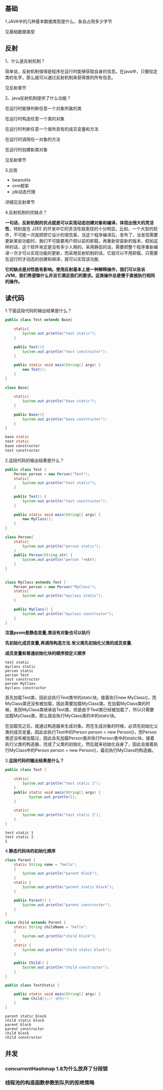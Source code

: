 ## 基础

1.JAVA中的几种基本数据类型是什么，各自占用多少字节

见基础数据类型





## 反射

1、什么是反射机制？

简单说，反射机制值得是程序在运行时能够获取自身的信息。在java中，只要给定类的名字，那么就可以通过反射机制来获得类的所有信息。

见反射章节



2、java反射机制提供了什么功能？

在运行时能够判断任意一个对象所属的类

在运行时构造任意一个类的对象

在运行时判断任意一个类所具有的成员变量和方法

在运行时调用任一对象的方法

在运行时创建新类对象

见反射章节

3.应用

- beanutils
- orm框架
- jdk动态代理

详细见反射章节



4.反射机制的优缺点？

**一句话，反射机制的优点就是可以实现动态创建对象和编译，体现出很大的灵活性**，特别是在 J2EE 的开发中它的灵活性就表现的十分明显。比如，一个大型的软件，不可能一次就把把它设计的很完美，当这个程序编译后，发布了，当发现需要更新某些功能时，我们不可能要用户把以前的卸载，再重新安装新的版本，假如这样的话，这个软件肯定是没有多少人用的。采用静态的话，需要把整个程序重新编译一次才可以实现功能的更新，而采用反射机制的话，它就可以不用卸载，只需要在运行时才动态的创建和绵译，就可以实现该功能.

**它的缺点是对性能有影响。使用反射基本上是一种解释操作，我们可以告诉 JVM，我们希望做什么井且它满足我们的要求。这类操作总是慢于直接执行相同的操作。**



## 读代码

1.下面这段代码的输出结果是什么？

```java
public class Test extends Base{ 
  
    static{ 
        System.out.println("test static"); 
    } 
      
    public Test(){ 
        System.out.println("test constructor"); 
    } 
      
    public static void main(String[] args) { 
        new Test(); 
    } 
} 
  
class Base{ 
      
    static{ 
        System.out.println("base static"); 
    } 
      
    public Base(){ 
        System.out.println("base constructor"); 
    } 
}
```

```java
base static
test static
base constructor
test constructor
```



2.这段代码的输出结果是什么？

```java
public class Test { 
    Person person = new Person("Test"); 
    static{ 
        System.out.println("test static"); 
    } 
      
    public Test() { 
        System.out.println("test constructor"); 
    } 
      
    public static void main(String[] args) { 
        new MyClass(); 
    } 
} 
  
class Person{ 
    static{ 
        System.out.println("person static"); 
    } 
    public Person(String str) { 
        System.out.println("person "+str); 
    } 
} 
  
  
class MyClass extends Test { 
    Person person = new Person("MyClass"); 
    static{ 
        System.out.println("myclass static"); 
    } 
      
    public MyClass() { 
        System.out.println("myclass constructor"); 
    } 
}
```

**注意psvm是静态变量,类没有对象也可以执行**

**先初始化成员变量,再调用构造方法.有父类先初始化父类的成员变量.**

**成员变量和普通初始化块的顺序按定义顺序**

```
test static
myclass static
person static
person Test
test constructor
person MyClass
myclass constructor
```

首先加载Test类，因此会执行Test类中的static块。接着执行new MyClass()，而MyClass类还没有被加载，因此需要加载MyClass类。在加载MyClass类的时候，发现MyClass类继承自Test类，但是由于Test类已经被加载了，所以只需要加载MyClass类，那么就会执行MyClass类的中的static块。

在加载完之后，就通过构造器来生成对象。而在生成对象的时候，必须先初始化父类的成员变量，因此会执行Test中的Person person = new Person()，而Person类还没有被加载过，因此会先加载Person类并执行Person类中的static块，接着执行父类的构造器，完成了父类的初始化，然后就来初始化自身了，因此会接着执行MyClass中的Person person = new Person()，最后执行MyClass的构造器。

3.**这段代码的输出结果是什么？**

```java
public class Test {
     
    static{
        System.out.println("test static 1");
    }
    public static void main(String[] args) {
           System.out.println(1);
    }
     
    static{
        System.out.println("test static 2");
    }
}
```



```
test static 1
test static 2
1
```

4.**静态代码块的初始化顺序**

```java
class Parent {
    static String name = "hello";
    {
        System.out.println("parent block");
    }
    static {
        System.out.println("parent static block");
    }

    public Parent() {
        System.out.println("parent constructor");
    }
}

class Child extends Parent {
    static String childName = "hello";
    {
        System.out.println("child block");
    }
    static {
        System.out.println("child static block");
    }

    public Child() {
        System.out.println("child constructor");
    }
}

public class TestStatic {

    public static void main(String[] args) {
        new Child();// 语句(*)
    }
}
```



```
parent static block
child static block
parent block
parent constructor
child block
child constructor
```



## 并发

### concurrentHashmap 1.8为什么放弃了分段锁

### 线程池的构造函数参数到队列的拒绝策略

